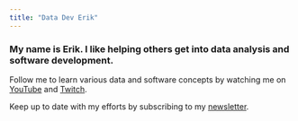 ```yaml
---
title: "Data Dev Erik"
---
```


### My name is Erik. I like helping others get into data analysis and software development.

Follow me to learn various data and software concepts by watching me on [YouTube](https://www.youtube.com/UCkWlNrTU1a8t7lKCkqesn9A) and [Twitch](https://www.twitch.tv/datadeverik).

Keep up to date with my efforts by subscribing to my [newsletter](https://datadevnotes.beehiiv.com/subscribe).
